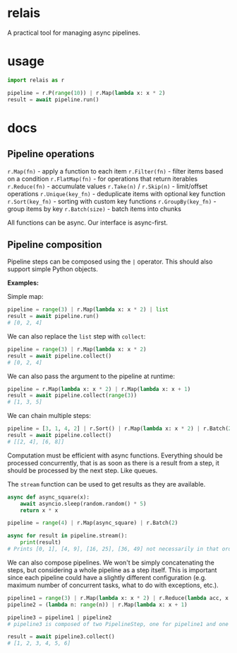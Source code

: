 # relais

A practical tool for managing async pipelines.

# usage

```py
import relais as r

pipeline = r.P(range(10)) | r.Map(lambda x: x * 2)
result = await pipeline.run()
```

# docs

## Pipeline operations

`r.Map(fn)` - apply a function to each item
`r.Filter(fn)` - filter items based on a condition
`r.FlatMap(fn)` - for operations that return iterables
`r.Reduce(fn)` - accumulate values
`r.Take(n)` / `r.Skip(n)` - limit/offset operations
`r.Unique(key_fn)` - deduplicate items with optional key function
`r.Sort(key_fn)` - sorting with custom key functions
`r.GroupBy(key_fn)` - group items by key
`r.Batch(size)` - batch items into chunks

All functions can be async. Our interface is async-first.

## Pipeline composition

Pipeline steps can be composed using the `|` operator. This should also support simple Python objects.

**Examples:**

Simple map:

```py
pipeline = range(3) | r.Map(lambda x: x * 2) | list
result = await pipeline.run()
# [0, 2, 4]
```

We can also replace the `list` step with `collect`:

```py
pipeline = range(3) | r.Map(lambda x: x * 2)
result = await pipeline.collect()
# [0, 2, 4]
```

We can also pass the argument to the pipeline at runtime:

```py
pipeline = r.Map(lambda x: x * 2) | r.Map(lambda x: x + 1)
result = await pipeline.collect(range(3))
# [1, 3, 5]
```

We can chain multiple steps:

```py
pipeline = [3, 1, 4, 2] | r.Sort() | r.Map(lambda x: x * 2) | r.Batch(2)
result = await pipeline.collect()
# [[2, 4], [6, 8]]
```

Computation must be efficient with async functions. Everything should be processed concurrently, that is as soon as there is a result from a step, it should be processed by the next step. Like queues.

The `stream` function can be used to get results as they are available.

```py
async def async_square(x):
    await asyncio.sleep(random.random() * 5)
    return x * x

pipeline = range(4) | r.Map(async_square) | r.Batch(2)

async for result in pipeline.stream():
    print(result)
# Prints [0, 1], [4, 9], [16, 25], [36, 49] not necessarily in that order.
```

We can also compose pipelines. We won't be simply concatenating the steps, but considering a whole pipeline as a step itself. This is important since each pipeline could have a slightly different configuration (e.g. maximum number of concurrent tasks, what to do with exceptions, etc.).

```py
pipeline1 = range(3) | r.Map(lambda x: x * 2) | r.Reduce(lambda acc, x: acc + x, initial=0)
pipeline2 = (lambda n: range(n)) | r.Map(lambda x: x + 1)

pipeline3 = pipeline1 | pipeline2
# pipeline3 is composed of two PipelineStep, one for pipeline1 and one for pipeline2.

result = await pipeline3.collect()
# [1, 2, 3, 4, 5, 6]
```
